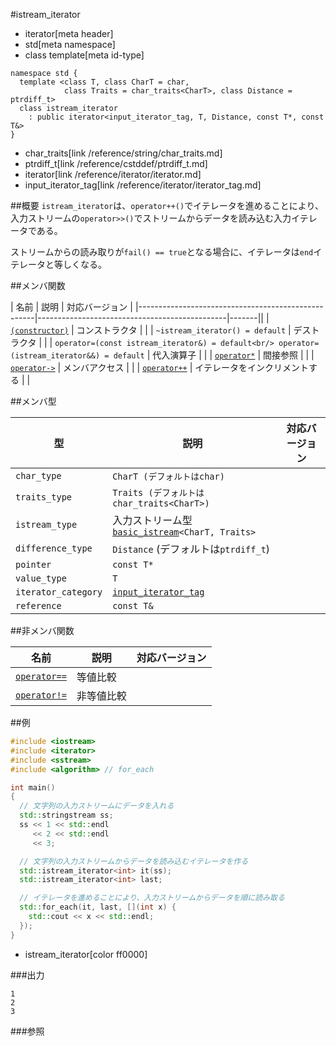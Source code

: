 #istream_iterator
* iterator[meta header]
* std[meta namespace]
* class template[meta id-type]

```
namespace std {
  template <class T, class CharT = char,
            class Traits = char_traits<CharT>, class Distance = ptrdiff_t>
  class istream_iterator
    : public iterator<input_iterator_tag, T, Distance, const T*, const T&>
}
```
* char_traits[link /reference/string/char_traits.md]
* ptrdiff_t[link /reference/cstddef/ptrdiff_t.md]
* iterator[link /reference/iterator/iterator.md]
* input_iterator_tag[link /reference/iterator/iterator_tag.md]

##概要
`istream_iterator`は、`operator++()`でイテレータを進めることにより、入力ストリームの`operator>>()`でストリームからデータを読み込む入力イテレータである。

ストリームからの読み取りが`fail() == true`となる場合に、イテレータは`end`イテレータと等しくなる。


##メンバ関数

| 名前 | 説明 | 対応バージョン |
|----------------------------------------------------|-----------------------------------------------|-------||
| [`(constructor)`](./istream_iterator/op_constructor.md) | コンストラクタ | |
| `~istream_iterator() = default` | デストラクタ | |
| `operator=(const istream_iterator&) = default<br/> operator=(istream_iterator&&) = default` | 代入演算子 | |
| [`operator*`](./istream_iterator/op_deref.md) | 間接参照 | |
| [`operator->`](./istream_iterator/op_arrow.md) | メンバアクセス | |
| [`operator++`](./istream_iterator/op_increment.md) | イテレータをインクリメントする | |


##メンバ型

| 型 | 説明 | 対応バージョン |
|---------------------|------------------------------------------------------------------------------------------|-------|
| `char_type`         | `CharT (デフォルトはchar)` | |
| `traits_type`       | `Traits (デフォルトはchar_traits<CharT>)` | |
| `istream_type`      | 入力ストリーム型 [`basic_istream`](/reference/istream/basic_istream.md)`<CharT, Traits>` | |
| `difference_type`   | `Distance` (デフォルトは`ptrdiff_t`) | |
| `pointer`           | `const T*` | |
| `value_type`        | `T` | |
| `iterator_category` | [`input_iterator_tag`](/reference/iterator/iterator_tag.md) | |
| `reference`         | `const T&` | |


##非メンバ関数

| 名前 | 説明 | 対応バージョン |
|----------------------------------------------------|------------|-------|
| [`operator==`](./istream_iterator/op_equal.md)     | 等値比較   | |
| [`operator!=`](./istream_iterator/op_not_equal.md) | 非等値比較 | |


##例
```cpp
#include <iostream>
#include <iterator>
#include <sstream>
#include <algorithm> // for_each

int main()
{
  // 文字列の入力ストリームにデータを入れる
  std::stringstream ss;
  ss << 1 << std::endl
     << 2 << std::endl
     << 3;

  // 文字列の入力ストリームからデータを読み込むイテレータを作る
  std::istream_iterator<int> it(ss);
  std::istream_iterator<int> last;

  // イテレータを進めることにより、入力ストリームからデータを順に読み取る
  std::for_each(it, last, [](int x) {
    std::cout << x << std::endl;
  });
}
```
* istream_iterator[color ff0000]


###出力
```
1
2
3
```

###参照


